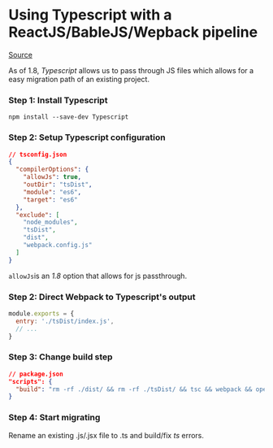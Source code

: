 # Using Typescript with a ReactJS/BableJS/Wepback pipeline
[Source](https://medium.com/@clayallsopp/incrementally-migrating-javascript-to-typescript-565020e49c88#.yqenwlyc3)

As of 1.8, *Typescript* allows us to pass through JS files which allows for a easy migration path of an existing project.

### Step 1: Install Typescript
```
npm install --save-dev Typescript
```

### Step 2: Setup Typescript configuration
```json
// tsconfig.json
{
  "compilerOptions": {
    "allowJs": true,
    "outDir": "tsDist",
    "module": "es6",
    "target": "es6"
  },
  "exclude": [
    "node_modules",
    "tsDist",
    "dist",
    "webpack.config.js"
  ]
}
```
``allowJs``is an *1.8* option that allows for js passthrough.

### Step 2: Direct Webpack to Typescript's output
```js
module.exports = {
  entry: './tsDist/index.js',
  // ...
}
```

### Step 3: Change build step
```json
// package.json
"scripts": {
  "build": "rm -rf ./dist/ && rm -rf ./tsDist/ && tsc && webpack && open index.html"
}
```

### Step 4: Start migrating
Rename an existing .js/.jsx file to .ts and build/fix *ts* errors.
